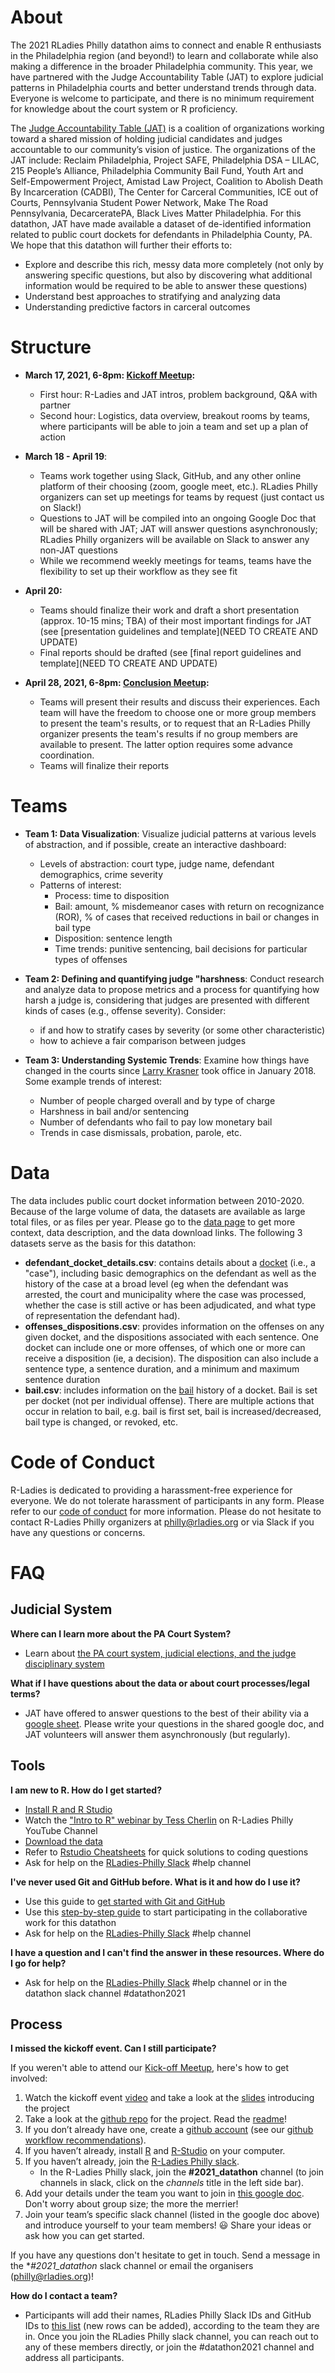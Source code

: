 # About 

The 2021 RLadies Philly datathon aims to connect and enable R enthusiasts in the Philadelphia region (and beyond!) to learn and collaborate while also making a difference in the broader Philadelphia community. This year, we have partnered with the Judge Accountability Table (JAT) to explore judicial patterns in Philadelphia courts and better understand trends through data. Everyone is welcome to participate, and there is no minimum requirement for knowledge about the court system or R proficiency.  

The [Judge Accountability Table (JAT)](https://judgeaccountabilitytable.org/) is a coalition of organizations working toward a shared mission of holding judicial candidates and judges accountable to our community’s vision of justice. The organizations of the JAT include: Reclaim Philadelphia, Project SAFE, Philadelphia DSA – LILAC, 215 People’s Alliance, Philadelphia Community Bail Fund, Youth Art and Self-Empowerment Project, Amistad Law Project, Coalition to Abolish Death By Incarceration (CADBI), The Center for Carceral Communities, ICE out of Courts, Pennsylvania Student Power Network, Make The Road Pennsylvania, DecarceratePA, Black Lives Matter Philadelphia. For this datathon, JAT have made available a dataset of de-identified information related to public court dockets for defendants in Philadelphia County, PA. We hope that this datathon will further their efforts to:

- Explore and describe this rich, messy data more completely (not only by answering specific questions, but also by discovering what additional information would be required to be able to answer these questions)
- Understand best approaches to stratifying and analyzing data
- Understanding predictive factors in carceral outcomes

# Structure

- **March 17, 2021, 6-8pm: [Kickoff Meetup](https://www.meetup.com/rladies-philly/events/276365040/):** 
    - First hour: R-Ladies and JAT intros, problem background, Q&A with partner
    - Second hour:  Logistics, data overview, breakout rooms by teams, where participants will be able to join a team and set up a plan of action

- **March 18 - April 19**: 
    - Teams work together using Slack, GitHub, and any other online platform of their choosing (zoom, google meet, etc.). RLadies Philly organizers can set up meetings for teams by request (just contact us on Slack!)
    - Questions to JAT will be compiled into an ongoing Google Doc that will be shared with JAT; JAT will answer questions asynchronously; RLadies Philly organizers will be available on Slack to answer any non-JAT questions
    - While we recommend weekly meetings for teams, teams have the flexibility to set up their workflow as they see fit

 - **April 20:** 
     - Teams should finalize their work and draft a short presentation (approx. 10-15 mins; TBA) of their most important findings for JAT (see [presentation guidelines and template](NEED TO CREATE AND UPDATE)
     - Final reports should be drafted (see [final report guidelines and template](NEED TO CREATE AND UPDATE)

- **April 28, 2021, 6-8pm: [Conclusion Meetup](https://www.meetup.com/rladies-philly/events/276365054/):** 
    - Teams will present their results and discuss their experiences. Each team will have the freedom to choose one or more group members to present the team's results, or to request that an R-Ladies Philly organizer presents the team's results if no group members are available to present. The latter option requires some advance coordination.
    - Teams will finalize their reports

# Teams

- **Team 1: Data Visualization**: Visualize judicial patterns at various levels of abstraction, and if possible, create an interactive dashboard:
    - Levels of abstraction: court type, judge name, defendant demographics, crime severity
    - Patterns of interest: 
        - Process: time to disposition 
        - Bail: amount, % misdemeanor cases with return on recognizance (ROR), % of cases that received reductions in bail or changes in bail type
        - Disposition: sentence length
        - Time trends: punitive sentencing, bail decisions for particular types of offenses


- **Team 2: Defining and quantifying judge "harshness**: Conduct research and analyze data to propose metrics and a process for quantifying how harsh a judge is, considering that judges are presented with different kinds of cases (e.g., offense severity). Consider:
    - if and how to stratify cases by severity (or some other characteristic)
    - how to achieve a fair comparison between judges


- **Team 3: Understanding Systemic Trends**: Examine how things have changed in the courts since [Larry Krasner](https://en.wikipedia.org/wiki/Larry_Krasner) took office in January 2018. Some example trends of interest:
    - Number of people charged overall and by type of charge
    - Harshness in bail and/or sentencing
    - Number of defendants who fail to pay low monetary bail
    - Trends in case dismissals, probation, parole, etc.

# Data

The data includes public court docket information between 2010-2020. Because of the large volume of data, the datasets are available as large total files, or as files per year. Please go to the [data page](https://github.com/rladiesPHL/2021_datathon/blob/main/data/data_description.md) to get more context, data description, and the data download links. The following 3 datasets serve as the basis for this datathon:

- **defendant_docket_details.csv**: contains details about a [docket](#docket) (i.e., a "case"), including basic demographics on the defendant as well as the history of the case at a broad level (eg when the defendant was arrested, the court and municipality where the case was processed, whether the case is still active or has been adjudicated, and what type of representation the defendant had). 
- **offenses_dispositions.csv**: provides information on the offenses on any given docket, and the dispositions associated with each sentence. One docket can include one or more offenses, of which one or more can receive a disposition (ie, a decision). The disposition can also include a sentence type, a sentence duration, and a minimum and maximum sentence duration
- **bail.csv**: includes information on the [bail](#bail) history of a docket. Bail is set per docket (not per individual offense). There are multiple actions that occur in relation to bail, e.g. bail is first set, bail is increased/decreased, bail type is changed, or revoked, etc. 


# Code of Conduct

R-Ladies is dedicated to providing a harassment-free experience for everyone. We do not tolerate harassment of participants in any form. Please refer to our [code of conduct](https://github.com/rladies/starter-kit/wiki/Code-of-Conduct) for more information. Please do not hesitate to contact R-Ladies Philly organizers at philly@rladies.org or via Slack if you have any questions or concerns. 

# FAQ

## Judicial System

**Where can I learn more about the PA Court System?**

- Learn about [the PA court system, judicial elections, and the judge disciplinary system](https://docs.google.com/presentation/d/1t05PTMmmt31qIkAIigQJDdabs7eaA-JULlhYkBDNfAo/edit#slide=id.p)

**What if I have questions about the data or about court processes/legal terms?**

- JAT have offered to answer questions to the best of their ability via a [google sheet](https://docs.google.com/document/d/1UdI0oRUrbXchwpvy8b0CZcKv_3rgBV0YUF1cUix2lyo/edit). Please write your questions in the shared google doc, and JAT volunteers will answer them asynchronously (but regularly). 

## Tools

**I am new to R. How do I get started?**

- [Install R and R Studio](https://rstudio-education.github.io/hopr/starting.html)
- Watch the ["Intro to R" webinar by Tess Cherlin](https://youtu.be/80VIvZZegY8?t=1297) on R-Ladies Philly YouTube Channel
- [Download the data](https://github.com/rladiesPHL/2021_datathon/blob/main/data/data_links.md)
- Refer to [Rstudio Cheatsheets](https://rstudio.com/resources/cheatsheets/) for quick solutions to coding questions
- Ask for help on the [RLadies-Philly Slack](https://bit.ly/join-rladies-slack-2020) #help channel

**I've never used Git and GitHub before. What is it and how do I use it?**

- Use this guide to [get started with Git and GitHub](https://happygitwithr.com/index.html)
- Use this [step-by-step guide](https://docs.google.com/document/d/1vF7uWo2ITXcifyNoLd8ZTJdNPx0Pd4eXXrdkKVfbAkY/edit) to start participating in the collaborative work for this datathon 
- Ask for help on the [RLadies-Philly Slack](https://bit.ly/join-rladies-slack-2020) #help channel

**I have a question and I can't find the answer in these resources. Where do I go for help?**

- Ask for help on the [RLadies-Philly Slack](https://bit.ly/join-rladies-slack-2020) #help channel or in the datathon slack channel #datathon2021

## Process

**I missed the kickoff event. Can I still participate?**

If you weren't able to attend our [Kick-off Meetup](https://www.meetup.com/rladies-philly/events/276365040/), here's how to get involved:

1. Watch the kickoff event [video](https://youtu.be/sV4RylIrZ6w) and take a look at the [slides](https://docs.google.com/presentation/d/1iMutdI_1nyvegZ1lKVgd4EW4TguGAUMklNsFt--L8NU/edit?usp=sharing) introducing the project
2. Take a look at the [github repo](https://github.com/rladiesPHL/2021_datathon) for the project. Read the [readme](README.md)!
3. If you don’t already have one, create a [github account](https://github.com/join) (see our [github workflow recommendations](https://docs.google.com/document/d/1vF7uWo2ITXcifyNoLd8ZTJdNPx0Pd4eXXrdkKVfbAkY/edit?usp=sharing)).
4. If you haven’t already, install [R](https://www.r-project.org/) and [R-Studio](https://www.rstudio.com/products/rstudio/download/#download) on your computer.
5. If you haven’t already, join the [R-Ladies Philly slack](https://join.slack.com/t/rladies-philly/shared_invite/zt-92p8xec5-XOHRmHtmhYQRaVqmrshCcA).
    + In the R-Ladies Philly slack, join the **#2021_datathon** channel (to join channels in slack, click on the *channels* title in the left side bar).
6. Add your details under the team you want to join in [this google doc](https://docs.google.com/document/d/1U6tHOrF_ikBtdFJSj0aT9yfp9jnFqZYIsxcgKBOH9qU/edit?usp=sharing). Don't worry about group size; the more the merrier!
7. Join your team’s specific slack channel (listed in the google doc above) and introduce yourself to your team members! :smiley: Share your ideas or ask how you can get started.

If you have any questions don't hesitate to get in touch. Send a message in the **#2021_datathon* slack channel or email the organisers (philly@rladies.org)!

**How do I contact a team?**

- Participants will add their names, RLadies Philly Slack IDs and GitHub IDs to [this list](https://docs.google.com/document/d/1U6tHOrF_ikBtdFJSj0aT9yfp9jnFqZYIsxcgKBOH9qU/edit?usp=sharing) (new rows can be added), according to the team they are in. Once you join the RLadies Philly slack channel, you can reach out to any of these members directly, or join the #datathon2021 channel and address all participants.  

